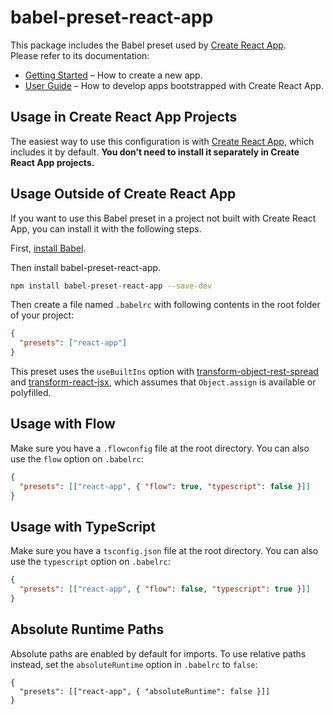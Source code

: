 # babel-preset-react-app

This package includes the Babel preset used by
[Create React App](https://github.com/facebook/create-react-app).<br> Please
refer to its documentation:

- [Getting Started](https://facebook.github.io/create-react-app/docs/getting-started)
  – How to create a new app.
- [User Guide](https://facebook.github.io/create-react-app/) – How to develop
  apps bootstrapped with Create React App.

## Usage in Create React App Projects

The easiest way to use this configuration is with
[Create React App](https://github.com/facebook/create-react-app), which includes
it by default. **You don’t need to install it separately in Create React App
projects.**

## Usage Outside of Create React App

If you want to use this Babel preset in a project not built with Create React
App, you can install it with the following steps.

First, [install Babel](https://babeljs.io/docs/setup/).

Then install babel-preset-react-app.

```sh
npm install babel-preset-react-app --save-dev
```

Then create a file named `.babelrc` with following contents in the root folder
of your project:

```json
{
  "presets": ["react-app"]
}
```

This preset uses the `useBuiltIns` option with
[transform-object-rest-spread](http://babeljs.io/docs/plugins/transform-object-rest-spread/)
and [transform-react-jsx](http://babeljs.io/docs/plugins/transform-react-jsx/),
which assumes that `Object.assign` is available or polyfilled.

## Usage with Flow

Make sure you have a `.flowconfig` file at the root directory. You can also use
the `flow` option on `.babelrc`:

```json
{
  "presets": [["react-app", { "flow": true, "typescript": false }]]
}
```

## Usage with TypeScript

Make sure you have a `tsconfig.json` file at the root directory. You can also
use the `typescript` option on `.babelrc`:

```json
{
  "presets": [["react-app", { "flow": false, "typescript": true }]]
}
```

## Absolute Runtime Paths

Absolute paths are enabled by default for imports. To use relative paths
instead, set the `absoluteRuntime` option in `.babelrc` to `false`:

```
{
  "presets": [["react-app", { "absoluteRuntime": false }]]
}
```
